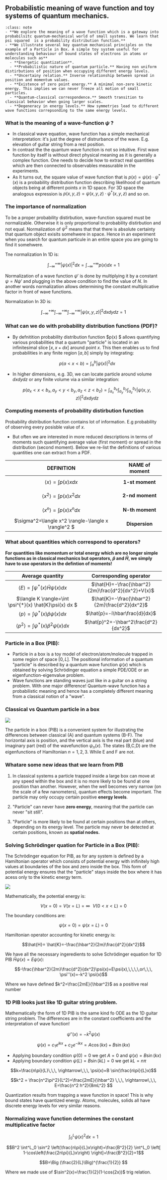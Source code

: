 ## Probabilistic meaning of wave function and toy systems of quantum mechanics.  

```{admonition} What you need to know
:class: note
- **We explore the meaning of a wave function which is a gateway into probabilsitc quantum-mechanical world of small systems. We learn that psi squared  is a probability distribution function.**
- **We illustrate several key quantum mechanical principles on the example of a Particle in Box. A simple toy system useful for understanding behaviour of bound states of electrons in atoms or molecules such as** 
  - **Energetic quantization**. 
  - **Probabilistic nature of quantum particle.** Having non uniform distirbutions of position when occupying different energy levels. 
  - **Uncertainy relation.** Inverse relationship between spread in position and momentum values. 
  - **Existence of zero point energy.** A minimal non-zero kinetic energy. This implies we can never freeze all motion of small particles. 
  - **Quantum-classical correspondence.** Smooth transition to classical behavior when going larger scales.   
  - **Degeneracy in energy levels.** How symmetries lead to different wave functions correpsonding to the same energy levels. 
```


### What is the meaning of a wave-function $\psi$ ? 

- In classical wave equation, wave function has a simple mechanical  interpretation: it's just the degree of distrurbance of the wave. E.g. elevation of guitar string from a rest position.  
- In contrast the the quantum wave function is not so intuitive. First wave function by itself is without direct physical meaning as it is generally a complex function. One needs to decide how to extract real quantities which are then connected to observables measurable in the experiments. 
- As It turns out, the square value of wave function that is $p(x)=\psi(x) \cdot \psi^{*}(x)$ is a probability distribution function describing likelihood of quantum objects being at different points $x$  in 1D space. For 3D space the analogous expression is $p(x,y,z)=\psi(x,y,z) \cdot \psi^{*}(x,y,z)$ and so on. 

### The importance of normalization

To be a proper probability distirbution, wave-function squared must be normalizable. Otherwise it is only proportional to probability distirbution and not equal. Normalization of $\psi^2$  means that that there is absolute certainty that quantum object exisits somehwere in space. Hence in an experiment when you search for quantum particule in an entire space you are going to find it somehwere.

Tne normalization In 1D is:

$$\int^{+\infty}_{-\infty} |\psi(x)|^2 dx= \int^{+\infty}_{-\infty} p(x)dx=1$$ 

Normalization of a wave function $\psi'$ is done by multiplying it by a constant  $\psi=N\psi'$ and plugging in the above condition to find the value of $N$. In another words normalization allows determining the constant multiplicative factor in front of wave functions.

Normalization In 3D is:

$$ \int^{+\infty}_{-\infty}  \int^{+\infty}_{-\infty}  \int^{+\infty}_{-\infty} |\psi(x,y,z)|^2dx dy dz=1$$

### What can we do with probability distribution functions (PDF)? 

- By defnitition probability distribution function $p(x) $ allows quantifying various probabilities that a quantum "particle" is located in an infinitesimal slice $[x, x+dx]$ around point $x$.  This then enables us to  find probabilities in any finite region $[a,b]$ simply by integrating:

  $$p(a<x<b)=\int_a^b |\psi(x)|^2dx$$

- In higher dimensions, e.g. 3D, we can locate particle around volume $dxdydz$ or any finite volume via a similar integration:

  $$p(a_x<x<b_x,a_y<y<b_y, a_z<z<b_z )=\int^{b_x}_{a_x}  \int^{b_y}_{a_y}  \int^{b_z}_{a_z} |\psi(x,y,z)|^2dx dy dz$$

### Computing moments of probability distirbution function

Probability distribution function contains lot of information. E.g probability of observing every posisble value of $x$.  

- But often we are interested in more reduced descriptions in terms of moments such quantifying average value (first moment) or spread in the distribution (second moment). Below we re-list the definitions of various quantities one can extract from a PDF.

|                      DEFINITION                      | NAME of moment  |
| :--------------------------------------------------: | :-------------: |
|         $$\langle x \rangle=\int p(x) x dx$$         | **1-st moment** |
|       $$\langle x^2 \rangle=\int p(x)x^2 dx$$        | **2-nd moment** |
|       $$\langle x^n \rangle=\int p(x)x^n dx$$        | **N-th moment** |
| $\sigma^2=\langle x^2 \rangle-\langle x \rangle^2  $ | **Dispersion**  |



### What about quantities which correspond to operators?

**For quantities like momentum or total energy which are no longer simple functions as in classical mechanics but operators, $\hat{p}$ and $\hat{H}$, we simply have to use operators in the defintion of moments!**

|                       Average quantity                       |               Corresponding operator               |
| :----------------------------------------------------------: | :------------------------------------------------: |
|   $\langle E \rangle=\int \psi^{*}(x) \hat{H} \psi(x)  dx$   | $\hat{H}=-\frac{\hbar^2}{2m}\frac{d^2}{dx^2}+V(x)$ |
|  $\langle K \rangle=\int \psi^{*}(x) \hat{K}\psi(x)  dx  $   |   $\hat{K}=-\frac{\hbar^2}{2m}\frac{d^2}{dx^2}$    |
|   $\langle p \rangle=\int \psi^{*}(x) \hat{p} \psi(x)  dx$   |           $\hat{p}=-i\hbar\frac{d}{dx}$            |
| $\langle p^2 \rangle=\int \psi^{*}(x) \hat{p}^2 \psi(x)  dx$ |        $\hat{p}^2=-\hbar^2\frac{d^2}{dx^2}$        |



### Particle in a Box (PIB):

- Particle in a box is a toy model of electron/atom/molecule trapped in some region of space $[0,L]$. The positional information of a quantum "particle" is described by a quantum wave function $\psi(x)$ which is obtained by solving Schrödinger equation a simple PDE/ODE or an eigenfunction-eigenvalue problem. 
-  Wave functions are standing waves just like in a guitar on a string problem. With one major difference! Quantum-wave function has a probabilistic meaning and hence has a completely different meaning from a classical notion of a "wave".



### Classical vs Quantum particle in a box

![](https://upload.wikimedia.org/wikipedia/commons/8/8f/InfiniteSquareWellAnimation.gif)

The particle in a box (PIB) is a convenient system for illustrating the differences between classical (A) and quantum systems (B-F). The horizontal axis is position, and the vertical axis is the real part (blue) and imaginary part (red) of the wavefunction  $\psi_n(x)$. The states (B,C,D) are the eigenfunctions of Hamiltonian $n=1,2,3$.  While E and F are not. 

### Whatare some new ideas that we learn from PIB

1. In classical systems  a particle trapped inside a large box can move at any speed within the box and it is no more likely to be found at one position than another. However, when the well becomes very narrow (on the scale of a few nanometers), quantum effects become important. The particle may only occupy certain positive **energy levels**.

2. "Particle"  can never have **zero energy**, meaning that the particle can never "sit still". 

3. "Particle" is more likely to be found at certain positions than at others, depending on its energy level. The particle may never be detected at certain positions, known as **spatial nodes.**

   

### Solving Schrödinger quation for Particle in a Box (PIB):

The Schrödinger equation for PIB, as for any system is defined by a Hamiltonian operator which consists of potential energy with inifinitely high values at boundaries of the box and zero inside the box. This form of potential energy ensures that  the "particle" stays inside the box where it has acess only to the kinetic energy term.

![](https://upload.wikimedia.org/wikipedia/commons/1/13/Infinite_potential_well-en.svg)

Mathematically, the potential energy is: 

$$V(x=0)=V(x=L)=\infty \,\,\,\,V(0<x<L)=0 $$

The boundary conditions are:

$$\psi(x=0)=\psi(x=L)=0$$

Hamiltonian operator accounting for kinetic energy is:

$$\hat{H}= \hat{K}=-\frac{\hbar^2}{2m}\frac{d^2}{dx^2}$$

We have all the necessary ingeredients to solve Schrödinger equation for 1D PIB $\hat{H}\psi(x)=E\psi(x)$: 



$$-\frac{\hbar^2}{2m}\frac{d^2}{dx^2}\psi(x)=E\psi(x),\,\,\,\,or\,\,\, \psi''(x)=-k^2 \psi(x)$$



Where we have defined $k^2=\frac{2mE}{\hbar^2}$  as a positive real number



### 1D PIB looks just like 1D guitar string problem. 

Mathematically the form of 1D PIB is the same kind fo ODE as the 1D guitar string problem. The differences are in the constant coefficients and the interpretation of wave function!

$$\psi''(x)=-k^2 \psi(x)$$

$$\psi(x)=c_1e^{ikx}+c_2e^{-ikx}=A\cos(kx)+B\sin(kx)$$

- Applying boundary condition $\psi(0)=0$ we get $A=0$ and $\psi(x)=B\sin(kx)$
- Applying boundary condition $\psi(L)=B\sin(kL)=0$ we get $kL=n\pi$ 

$$k=\frac{n\pi}{L}\,\,\, \rightarrow\,\,\, \psi(x)=B \sin(\frac{n\pi}{L}x)$$

$$k^2 = \frac{n^2\pi^2}{L^2}=\frac{2mE}{\hbar^2} \,\,\, \rightarrow\,\,\, E=\frac{n^2 h^2}{8mL^2} $$

Quantization results from trapping a wave function in space! This is why bound states have quantized energy.  Atoms, molecules, solids  all have discrete energy levels for very similar reasons.

### Normalizing wave function determines the constant multiplicative factor 

$$\int^L_0 \psi(x)^2 dx=1 $$

$$B^2 \int^L_0 \sin^2 \left(\frac{n\pi}{L}x\right)=\frac{B^2}{2} \int^L_0 \left[ 1-\cos\left(\frac{2n\pi}{L}x\right) \right]=\frac{B^2}{2}=1$$

$$B=\Big (\frac{2}{L}\Big)^{\frac{1}{2}} $$

Where we made use of $\sin^2(x)=\frac{1}{2}(1-\cos(2x))$ trig relation. 


